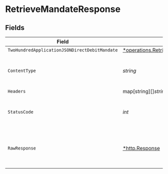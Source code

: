# RetrieveMandateResponse


## Fields

| Field                                                                                                         | Type                                                                                                          | Required                                                                                                      | Description                                                                                                   |
| ------------------------------------------------------------------------------------------------------------- | ------------------------------------------------------------------------------------------------------------- | ------------------------------------------------------------------------------------------------------------- | ------------------------------------------------------------------------------------------------------------- |
| `TwoHundredApplicationJSONDirectDebitMandate`                                                                 | [*operations.RetrieveMandateDirectDebitMandate](../../models/operations/retrievemandatedirectdebitmandate.md) | :heavy_minus_sign:                                                                                            | Mandate                                                                                                       |
| `ContentType`                                                                                                 | *string*                                                                                                      | :heavy_check_mark:                                                                                            | HTTP response content type for this operation                                                                 |
| `Headers`                                                                                                     | map[string][]*string*                                                                                         | :heavy_minus_sign:                                                                                            | N/A                                                                                                           |
| `StatusCode`                                                                                                  | *int*                                                                                                         | :heavy_check_mark:                                                                                            | HTTP response status code for this operation                                                                  |
| `RawResponse`                                                                                                 | [*http.Response](https://pkg.go.dev/net/http#Response)                                                        | :heavy_minus_sign:                                                                                            | Raw HTTP response; suitable for custom response parsing                                                       |